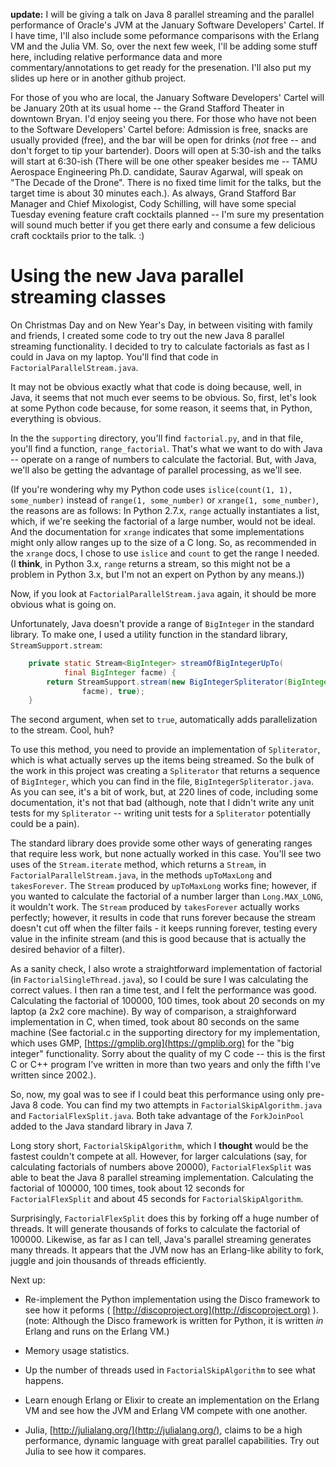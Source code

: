 **update:**  I will be giving a talk on Java 8 parallel streaming and the parallel performance of Oracle's JVM at the January Software Developers' Cartel.  If I have time, I'll also include some peformance comparisons with the Erlang VM and the Julia VM.  So, over the next few week, I'll be adding some stuff here, including relative performance data and more commentary/annotations to get ready for the presenation.  I'll also put my slides up here or in another github project.

For those of you who are local, the January Software Developers' Cartel will be January 20th at its usual home -- the Grand Stafford Theater in downtown Bryan.  I'd enjoy seeing you there.  For those who have not been to the Software Developers' Cartel before:  Admission is free, snacks are usually provided (free), and the bar will be open for drinks (*not* free -- and don't forget to tip your bartender).  Doors will open at 5:30-ish and the talks will start at 6:30-ish (There will be one other speaker besides me -- TAMU Aerospace Engineering Ph.D. candidate, Saurav Agarwal, will speak on "The Decade of the Drone".  There is no fixed time limit for the talks, but the target time is about 30 minutes each.).  As always, Grand Stafford Bar Manager and Chief Mixologist, Cody Schilling, will have some special Tuesday evening feature craft cocktails planned -- I'm sure my presentation will sound much better if you get there early and consume a few delicious craft cocktails prior to the talk.  :)

# Using the new Java parallel streaming classes

On Christmas Day and on New Year's Day, in between visiting with family and friends, I created some code to try out the new Java 8 parallel streaming functionality.  I decided to try to calculate factorials as fast as I could in Java on my laptop.  You'll find that code in `FactorialParallelStream.java`.

It may not be obvious exactly what that code is doing because, well, in Java, it seems that not much ever seems to be obvious.  So, first, let's look at some Python code because, for some reason, it seems that, in Python, everything is obvious.

In the the `supporting` directory, you'll find `factorial.py`, and in that file, you'll find a function, `range_factorial`.  That's what we want to do with Java -- operate on a range of numbers to calculate the factorial.  But, with Java, we'll also be getting the advantage of parallel processing, as we'll see.

(If you're wondering why my Python code uses `islice(count(1, 1), some_number)` instead of `range(1, some_number)` or `xrange(1, some_number)`, the reasons are as follows:  In Python 2.7.x, `range` actually instantiates a list, which, if we're seeking the factorial of a large number, would not be ideal.  And the documentation for `xrange` indicates that some implementations might only allow ranges up to the size of a C long.  So, as recommended in the `xrange` docs, I chose to use `islice` and `count` to get the range I needed.  (I **think**, in Python 3.x, `range` returns a stream, so this might not be a problem in Python 3.x, but I'm not an expert on Python by any means.))

Now, if you look at `FactorialParallelStream.java` again, it should be more obvious what is going on.

Unfortunately, Java doesn't provide a range of `BigInteger` in the standard library.  To make one, I used a utility function in the standard library, `StreamSupport.stream`:

```java
	private static Stream<BigInteger> streamOfBigIntegerUpTo(
			final BigInteger facme) {
		return StreamSupport.stream(new BigIntegerSpliterator(BigInteger.ONE,
				facme), true);
	}
```

The second argument, when set to `true`, automatically adds parallelization to the stream.  Cool, huh?

To use this method, you need to provide an implementation of `Spliterator`, which is what actually serves up the items being streamed.  So the bulk of the work in this project was creating a `Spliterator` that returns a sequence of `BigInteger`, which you can find in the file, `BigIntegerSpliterator.java`.  As you can see, it's a bit of work, but, at 220 lines of code, including some documentation, it's not that bad (although, note that I didn't write any unit tests for my `Spliterator` -- writing unit tests for a `Spliterator` potentially could be a pain).  

The standard library does provide some other ways of generating ranges that require less work, but none actually worked in this case.  You'll see two uses of the `Stream.iterate` method, which returns a `Stream`, in `FactorialParallelStream.java`, in the methods `upToMaxLong` and `takesForever`.  The `Stream` produced by `upToMaxLong` works fine; however, if you wanted to calculate the factorial of a number larger than `Long.MAX_LONG`, it wouldn't work.  The `Stream` produced by `takesForever` actually works perfectly; however, it results in code that runs forever because the stream doesn't cut off when the filter fails - it keeps running forever, testing every value in the infinite stream (and this is good because that is actually the desired behavior of a filter).

As a sanity check, I also wrote a straightforward implementation of factorial (in `FactorialSingleThread.java`), so I could be sure I was calculating the correct values.  I then ran a time test, and I felt the performance was good.  Calculating the factorial of 100000, 100 times, took about 20 seconds on my laptop (a 2x2 core machine).  By way of comparison, a straighforward implementation in C, when timed, took about 80 seconds on the same machine (See factorial.c in the supporting directory for my implementation, which uses GMP, [https://gmplib.org](https://gmplib.org) for the "big integer" functionality.  Sorry about the quality of my C code -- this is the first C or C++ program I've written in more than two years and only the fifth I've written since 2002.).

So, now, my goal was to see if I could beat this performance using only pre-Java 8 code.  You can find my two attempts in `FactorialSkipAlgorithm.java` and `FactorialFlexSplit.java`.  Both take advantage of the `ForkJoinPool` added to the Java standard library in Java 7.  

Long story short, `FactorialSkipAlgorithm`, which I **thought** would be the fastest couldn't compete at all.  However, for larger calculations (say, for calculating factorials of numbers above 20000), `FactorialFlexSplit` was able to beat the Java 8 parallel streaming implementation.  Calculating the factorial of 100000, 100 times, took about 12 seconds for `FactorialFlexSplit` and about 45 seconds for `FactorialSkipAlgorithm`.  

Surprisingly, `FactorialFlexSplit` does this by forking off a huge number of threads.  It will generate thousands of forks to calculate the factorial of 100000.  Likewise, as far as I can tell, Java's parallel streaming generates many threads.  It appears that the JVM now has an Erlang-like ability to fork, juggle and join thousands of threads efficiently.  

Next up:

* Re-implement the Python implementation using the Disco framework to see how it peforms ( [http://discoproject.org](http://discoproject.org) ).  (note:  Although the Disco framework is written for Python, it is written *in* Erlang and runs on the Erlang VM.) 

* Memory usage statistics.

* Up the number of threads used in `FactorialSkipAlgorithm` to see what happens. 

* Learn enough Erlang or Elixir to create an implementation on the Erlang VM and see how the JVM and Erlang VM compete with one another.

* Julia, [http://julialang.org/](http://julialang.org/), claims to be a high performance, dynamic language with great parallel capabilities.  Try out Julia to see how it compares.
